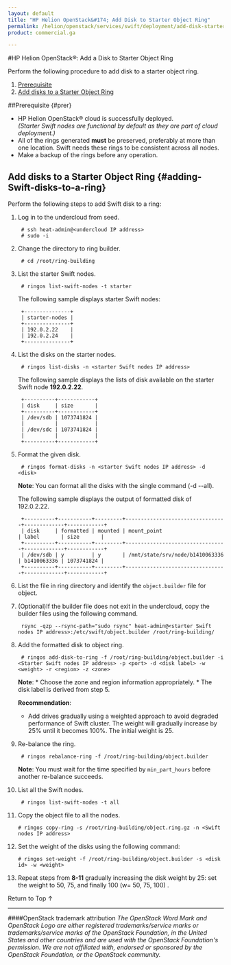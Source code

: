 ```yaml
---
layout: default
title: "HP Helion OpenStack&#174; Add Disk to Starter Object Ring"
permalink: /helion/openstack/services/swift/deployment/add-disk-starter/
product: commercial.ga

---
```

<!--PUBLISHED-->

<script>

function PageRefresh {
onLoad="window.refresh"
}

PageRefresh();

</script>

<!--
<p style="font-size: small;"> <a href=" /helion/openstack/services/object/swift/expand-cluster/">&#9664; PREV</a> | <a href="/helion/openstack/services/object/swift/expand-cluster/">&#9650; UP</a> | <a href="/helion/openstack/services/swift/deployment/add-proxy-node/"> NEXT &#9654</a> </p>-->


#HP Helion OpenStack&#174;: Add a Disk to Starter Object Ring

Perform the following procedure to add disk to a starter object ring. 

1. [Prerequisite](#prer)
2. [Add disks to a Starter Object Ring](#adding-Swift-disks-to-a-ring)

##Prerequisite {#prer}

* HP Helion OpenStack&#174; cloud is successfully deployed.<br>*(Starter Swift nodes are functional by default as they are part of cloud deployment.)*
*  All of the rings generated **must** be preserved, preferably at more than one location. Swift needs these rings to be consistent across all nodes.
* Make a backup of the rings before any operation.

## Add disks to a Starter Object Ring {#adding-Swift-disks-to-a-ring}

Perform the following steps to add Swift disk to a ring:

1. Log in to the undercloud from seed. 

		# ssh heat-admin@<undercloud IP address> 
		# sudo -i

2. Change the directory to ring builder.

		# cd /root/ring-building

3. List the starter Swift nodes.

		# ringos list-swift-nodes -t starter
		
	The following sample displays starter Swift nodes:

		+---------------+
		| starter-nodes |
		+---------------+
		| 192.0.2.22    |
		| 192.0.2.24    |
		+---------------+

4. List the disks on the starter nodes.

		# ringos list-disks -n <starter Swift nodes IP address> 

	The following sample displays the lists of disk available on the starter Swift node **192.0.2.22**.

		+----------+------------+
		| disk     | size       |
		+----------+------------+
		| /dev/sdb | 1073741824 |
		|          |            |
		| /dev/sdc | 1073741824 |
		|          |            |
		+----------+------------+

5. Format the given disk.

		# ringos format-disks -n <starter Swift nodes IP address> -d <disk>

	**Note**: You can format all the disks with the single command (-d --all).

	The following sample displays the output of formatted disk of 192.0.2.22.

		+----------+-----------+---------+---------------------------------+-------------+------------+
		| disk     | formatted | mounted | mount_point                     | label       | size       |
		+----------+-----------+---------+---------------------------------+-------------+------------+
		| /dev/sdb | y         | y       | /mnt/state/srv/node/b1410063336 | b1410063336 | 1073741824 |
		+----------+-----------+---------+---------------------------------+-------------+------------+

6. List the file in ring directory and identify the `object.builder` file for object.

7. (Optional)If the builder file does not exit in the undercloud, copy the builder files using the following command.
 
		rsync -qzp --rsync-path="sudo rsync" heat-admin@<starter Swift nodes IP address>:/etc/swift/object.builder /root/ring-building/
		

7. Add the formatted disk to object ring.

		# ringos add-disk-to-ring -f /root/ring-building/object.builder -i <Starter Swift nodes IP address> -p <port> -d <disk label> -w <weight> -r <region> -z <zone>

	**Note**: 
       * Choose the zone and region information appropriately.
       * The disk label is derived from step 5.
      
	**Recommendation**: 
              
	* Add drives gradually using a weighted approach to avoid degraded performance of Swift cluster. The weight will gradually increase by 25% until it becomes 100%. The initial weight is 25.

8. Re-balance the ring.

		# ringos rebalance-ring -f /root/ring-building/object.builder
	
	**Note**: You must wait for the time specified by `min_part_hours` before another re-balance succeeds.	
	
9. List all the Swift nodes. 

		# ringos list-swift-nodes -t all
		
10. Copy the object file to all the nodes.
    
    	# ringos copy-ring -s /root/ring-building/object.ring.gz -n <Swift nodes IP address>


11. Set the weight of the disks using the following command:


    	# ringos set-weight -f /root/ring-building/object.builder -s <disk id> -w <weight>

 
12. Repeat steps from **8-11** gradually increasing the disk weight by 25: set the weight to 50, 75, and finally 100 (w= 50, 75, 100) .

<a href="#top" style="padding:14px 0px 14px 0px; text-decoration: none;"> Return to Top &#8593; </a>

----
####OpenStack trademark attribution
*The OpenStack Word Mark and OpenStack Logo are either registered trademarks/service marks or trademarks/service marks of the OpenStack Foundation, in the United States and other countries and are used with the OpenStack Foundation's permission. We are not affiliated with, endorsed or sponsored by the OpenStack Foundation, or the OpenStack community.*